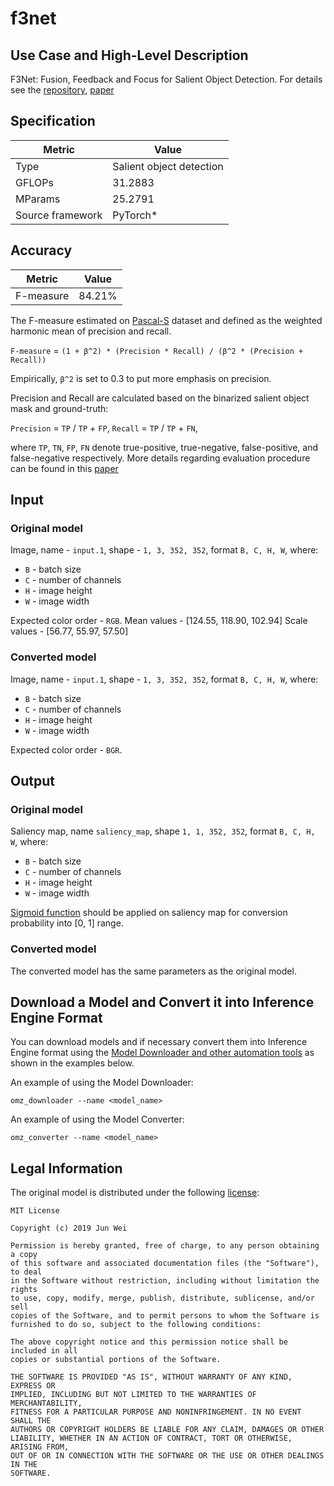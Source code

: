 # f3net

## Use Case and High-Level Description

F3Net: Fusion, Feedback and Focus for Salient Object Detection. For details see
the [repository](https://github.com/weijun88/F3Net), [paper](https://arxiv.org/abs/1911.11445)

## Specification

| Metric                          | Value                                    |
|---------------------------------|------------------------------------------|
| Type                            | Salient object detection                 |
| GFLOPs                          | 31.2883                                  |
| MParams                         | 25.2791                                  |
| Source framework                | PyTorch\*                                |

## Accuracy

| Metric    | Value |
| --------- | ----- |
| F-measure | 84.21%|

The F-measure estimated on [Pascal-S](http://cbs.ic.gatech.edu/salobj/) dataset and defined as the weighted harmonic mean of precision and recall.

`F-measure` = `(1 + β^2) * (Precision * Recall) / (β^2 * (Precision + Recall))`

Empirically, `β^2` is set to 0.3 to put more emphasis on precision.

Precision and Recall are calculated based on the binarized salient object mask and ground-truth:

`Precision` = `TP` / `TP` + `FP`, `Recall` = `TP` / `TP` + `FN`,

where `TP`, `TN`, `FP`, `FN` denote true-positive, true-negative, false-positive, and false-negative respectively.
More details regarding evaluation procedure can be found in this [paper](https://ieeexplore.ieee.org/document/5206596)

## Input

### Original model

Image, name - `input.1`, shape - `1, 3, 352, 352`, format `B, C, H, W`, where:

- `B` - batch size
- `C` - number of channels
- `H` - image height
- `W` - image width

Expected color order - `RGB`.
Mean values - [124.55, 118.90, 102.94]
Scale values - [56.77,  55.97,  57.50]

### Converted model

Image, name - `input.1`, shape - `1, 3, 352, 352`, format `B, C, H, W`, where:

- `B` - batch size
- `C` - number of channels
- `H` - image height
- `W` - image width

Expected color order - `BGR`.

## Output

### Original model
Saliency map, name `saliency_map`, shape `1, 1, 352, 352`, format `B, C, H, W`, where:

- `B` - batch size
- `C` - number of channels
- `H` - image height
- `W` - image width

[Sigmoid function](https://en.wikipedia.org/wiki/Sigmoid_function) should be applied on saliency map for conversion probability into [0, 1] range.

### Converted model

The converted model has the same parameters as the original model.

## Download a Model and Convert it into Inference Engine Format

You can download models and if necessary convert them into Inference Engine format using the [Model Downloader and other automation tools](../../../tools/model_tools/README.md) as shown in the examples below.

An example of using the Model Downloader:
```
omz_downloader --name <model_name>
```

An example of using the Model Converter:
```
omz_converter --name <model_name>
```

## Legal Information

The original model is distributed under the following
[license](https://github.com/weijun88/F3Net/blob/master/LICENSE):

```
MIT License

Copyright (c) 2019 Jun Wei

Permission is hereby granted, free of charge, to any person obtaining a copy
of this software and associated documentation files (the "Software"), to deal
in the Software without restriction, including without limitation the rights
to use, copy, modify, merge, publish, distribute, sublicense, and/or sell
copies of the Software, and to permit persons to whom the Software is
furnished to do so, subject to the following conditions:

The above copyright notice and this permission notice shall be included in all
copies or substantial portions of the Software.

THE SOFTWARE IS PROVIDED "AS IS", WITHOUT WARRANTY OF ANY KIND, EXPRESS OR
IMPLIED, INCLUDING BUT NOT LIMITED TO THE WARRANTIES OF MERCHANTABILITY,
FITNESS FOR A PARTICULAR PURPOSE AND NONINFRINGEMENT. IN NO EVENT SHALL THE
AUTHORS OR COPYRIGHT HOLDERS BE LIABLE FOR ANY CLAIM, DAMAGES OR OTHER
LIABILITY, WHETHER IN AN ACTION OF CONTRACT, TORT OR OTHERWISE, ARISING FROM,
OUT OF OR IN CONNECTION WITH THE SOFTWARE OR THE USE OR OTHER DEALINGS IN THE
SOFTWARE.
```
